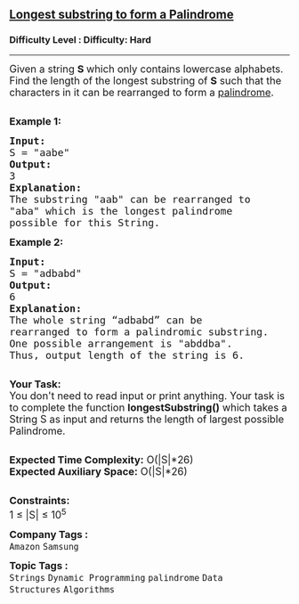 <h2><a href="https://www.geeksforgeeks.org/problems/longest-substring-whose-character-rearranged-can-form-a-palindrome/1?page=2&difficulty=Hard&status=unsolved&sortBy=submissions">Longest substring to form a Palindrome</a></h2><h3>Difficulty Level : Difficulty: Hard</h3><hr><div class="problems_problem_content__Xm_eO"><p><span style="font-size:18px">Given a string <strong>S </strong>which only contains lowercase alphabets. Find the length of the longest substring of <strong>S</strong> such that the characters in it can be rearranged to form a <a href="https://www.geeksforgeeks.org/c-program-check-given-string-palindrome/">palindrome</a>. </span></p>

<p><br>
<span style="font-size:18px"><strong>Example 1:</strong></span></p>

<pre><span style="font-size:18px"><strong>Input:
</strong>S = "aabe"
<strong>Output:
</strong>3
<strong>Explanation:</strong>
The substring "aab" can be rearranged to
"aba" which is the longest palindrome
possible for this String.</span>
</pre>

<div><span style="font-size:18px"><strong>Example 2:</strong></span></div>

<pre><span style="font-size:18px"><strong>Input:
</strong>S = "adbabd"
<strong>Output:</strong>
6</span>
<span style="font-size:18px"><strong>Explanation:</strong>
The whole string “adbabd” can be
rearranged to form a palindromic substring.
One possible arrangement is "abddba".
Thus, output length of the string is 6. </span>
</pre>

<p><br>
<span style="font-size:18px"><strong>Your Task:&nbsp;&nbsp;</strong><br>
You don't need to read input or print anything. Your task is to complete the function <strong>longestSubstring()</strong>&nbsp;which takes a String S as input and returns the length of largest possible Palindrome.</span></p>

<p><br>
<span style="font-size:18px"><strong>Expected Time Complexity:</strong> O(|S|*26)<br>
<strong>Expected Auxiliary Space:</strong> O(|S|*26)</span></p>

<p><br>
<span style="font-size:18px"><strong>Constraints:</strong><br>
1 ≤ |S| ≤ 10<sup>5</sup></span></p>
</div><p><span style=font-size:18px><strong>Company Tags : </strong><br><code>Amazon</code>&nbsp;<code>Samsung</code>&nbsp;<br><p><span style=font-size:18px><strong>Topic Tags : </strong><br><code>Strings</code>&nbsp;<code>Dynamic Programming</code>&nbsp;<code>palindrome</code>&nbsp;<code>Data Structures</code>&nbsp;<code>Algorithms</code>&nbsp;